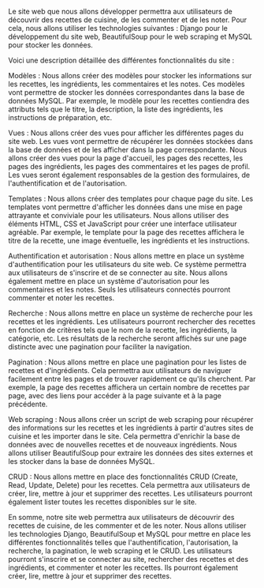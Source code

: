 Le site web que nous allons développer permettra aux utilisateurs de découvrir des recettes de cuisine, de les commenter et de les noter. Pour cela, nous allons utiliser les technologies suivantes : Django pour le développement du site web, BeautifulSoup pour le web scraping et MySQL pour stocker les données.

Voici une description détaillée des différentes fonctionnalités du site :

Modèles : Nous allons créer des modèles pour stocker les informations sur les recettes, les ingrédients, les commentaires et les notes. Ces modèles vont permettre de stocker les données correspondantes dans la base de données MySQL. Par exemple, le modèle pour les recettes contiendra des attributs tels que le titre, la description, la liste des ingrédients, les instructions de préparation, etc.

Vues : Nous allons créer des vues pour afficher les différentes pages du site web. Les vues vont permettre de récupérer les données stockées dans la base de données et de les afficher dans la page correspondante. Nous allons créer des vues pour la page d'accueil, les pages des recettes, les pages des ingrédients, les pages des commentaires et les pages de profil. Les vues seront également responsables de la gestion des formulaires, de l'authentification et de l'autorisation.

Templates : Nous allons créer des templates pour chaque page du site. Les templates vont permettre d'afficher les données dans une mise en page attrayante et conviviale pour les utilisateurs. Nous allons utiliser des éléments HTML, CSS et JavaScript pour créer une interface utilisateur agréable. Par exemple, le template pour la page des recettes affichera le titre de la recette, une image éventuelle, les ingrédients et les instructions.

Authentification et autorisation : Nous allons mettre en place un système d'authentification pour les utilisateurs du site web. Ce système permettra aux utilisateurs de s'inscrire et de se connecter au site. Nous allons également mettre en place un système d'autorisation pour les commentaires et les notes. Seuls les utilisateurs connectés pourront commenter et noter les recettes.

Recherche : Nous allons mettre en place un système de recherche pour les recettes et les ingrédients. Les utilisateurs pourront rechercher des recettes en fonction de critères tels que le nom de la recette, les ingrédients, la catégorie, etc. Les résultats de la recherche seront affichés sur une page distincte avec une pagination pour faciliter la navigation.

Pagination : Nous allons mettre en place une pagination pour les listes de recettes et d'ingrédients. Cela permettra aux utilisateurs de naviguer facilement entre les pages et de trouver rapidement ce qu'ils cherchent. Par exemple, la page des recettes affichera un certain nombre de recettes par page, avec des liens pour accéder à la page suivante et à la page précédente.

Web scraping : Nous allons créer un script de web scraping pour récupérer des informations sur les recettes et les ingrédients à partir d'autres sites de cuisine et les importer dans le site. Cela permettra d'enrichir la base de données avec de nouvelles recettes et de nouveaux ingrédients. Nous allons utiliser BeautifulSoup pour extraire les données des sites externes et les stocker dans la base de données MySQL.

CRUD : Nous allons mettre en place des fonctionnalités CRUD (Create, Read, Update, Delete) pour les recettes. Cela permettra aux utilisateurs de créer, lire, mettre à jour et supprimer des recettes. Les utilisateurs pourront également lister toutes les recettes disponibles sur le site.

En somme, notre site web permettra aux utilisateurs de découvrir des recettes de cuisine, de les commenter et de les noter. Nous allons utiliser les technologies Django, BeautifulSoup et MySQL pour mettre en place les différentes fonctionnalités telles que l'authentification, l'autorisation, la recherche, la pagination, le web scraping et le CRUD. Les utilisateurs pourront s'inscrire et se connecter au site, rechercher des recettes et des ingrédients, et commenter et noter les recettes. Ils pourront également créer, lire, mettre à jour et supprimer des recettes.
